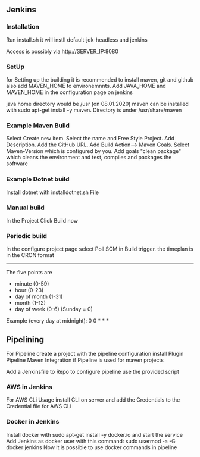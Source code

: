 ## Jenkins

### Installation
Run install.sh it will instll default-jdk-headless and jenkins

Access is possibly via http://SERVER_IP:8080

### SetUp
for Setting up the building it is recommended to install maven, git and github
also add MAVEN_HOME to environemnnts.
Add JAVA_HOME and MAVEN_HOME in the configuration page on jenkins

java home directory would be /usr (on 08.01.2020)
maven can be installed with sudo apt-get install -y maven.
Directory is under /usr/share/maven

### Example Maven Build

Select Create new item.
Select the name and Free Style Project.
Add Description.
Add the GitHub URL.
Add Build Action--> Maven Goals.
Select Maven-Version which is configured by you.
Add goals "clean package" which cleans the environment and test, compiles and packages the software

### Example Dotnet build
Install dotnet with installdotnet.sh File



### Manual build
In the Project Click Build now


### Periodic build
In the configure project page select Poll SCM in Build trigger.
the timeplan is in the CRON format
* * * * *
The five points are
* minute (0-59)
* hour (0-23)
* day of month (1-31)
* month (1-12)
* day of week (0-6) (Sunday = 0)

Example (every day at midnight):
0 0 * * *


## Pipelining
For Pipeline create a project with the pipeline configuration
install Plugin Pipeline Maven Integration if Pipeline is used for maven projects

Add a Jenkinsfile to Repo to configure pipeline use the provided script

### AWS in Jenkins
For AWS CLi Usage install CLI on server and add the Credentials to the Credential file for AWS CLi


### Docker in Jenkins
Install docker with sudo apt-get install -y docker.io and start the service
Add Jenkins as docker user with this command: sudo usermod -a -G docker jenkins
Now it is possible to use docker commands in pipeline
